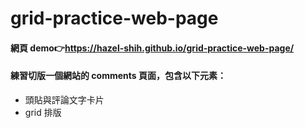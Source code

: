 # grid-practice-web-page
#### 網頁 demo👉https://hazel-shih.github.io/grid-practice-web-page/
#### 練習切版一個網站的 comments 頁面，包含以下元素：
- 頭貼與評論文字卡片
- grid 排版
